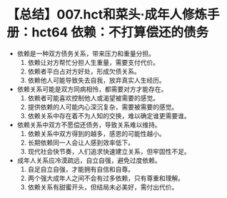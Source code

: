 # 【总结】007.hct和菜头·成年人修炼手册：hct64 依赖：不打算偿还的债务

-   依赖是一种双方债务关系，带来压力和重量分担。
    1.  依赖让对方帮忙分担人生重量，需要支付代价。
    2.  依赖者平白占对方好处，形成欠债关系。
    3.  依赖他人可能导致失去自我，放弃真实人生经历。
-   依赖关系可能是双方同病相怜，都需要对方才能存在。
    1.  依赖者可能喜欢控制他人或渴望被需要的感觉。
    2.  提供依赖的人可能内心深沉复杂，需要被需要的感觉。
    3.  依赖关系中存在着不为人知的交换，难以确定谁更需要谁。
-   依赖关系中双方不愿偿还债务，导致关系难以维持。
    1.  依赖关系中双方得到的越多，感恩的可能性越小。
    2.  长期依赖同一人会让人感到效率低下。
    3.  现代社会快节奏，人们追求快速建立关系，但牢固性不足。
-   成年人关系应冷漠疏远，自立自强，避免过度依赖。
    1.  自足自立自强，才能拥有自信和自尊。
    2.  两个强大成年人之间不会有过多依赖，只有尊重和理解。
    3.  依赖关系有甜蜜开头，但结局未必美好，需付出代价。